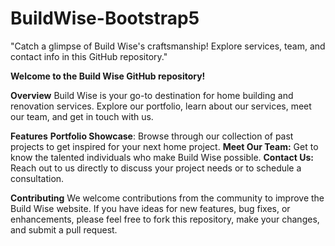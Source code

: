 # BuildWise-Bootstrap5
"Catch a glimpse of Build Wise's craftsmanship! Explore services, team, and contact info in this GitHub repository."

**Welcome to the Build Wise GitHub repository!**

**Overview**
Build Wise is your go-to destination for home building and renovation services. Explore our portfolio, learn about our services, meet our team, and get in touch with us.

**Features**
**Portfolio Showcase**: Browse through our collection of past projects to get inspired for your next home project.
**Meet Our Team:** Get to know the talented individuals who make Build Wise possible.
**Contact Us:** Reach out to us directly to discuss your project needs or to schedule a consultation.

**Contributing**
We welcome contributions from the community to improve the Build Wise website. If you have ideas for new features, bug fixes, or enhancements, please feel free to fork this repository, make your changes, and submit a pull request.
